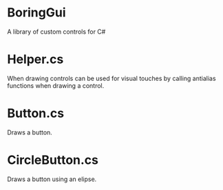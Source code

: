 # BoringGui
A library of custom controls for C#

# Helper.cs
When drawing controls can be used for visual touches by calling antialias functions when drawing a control.

# Button.cs
Draws a button.

# CircleButton.cs
Draws a button using an elipse.

